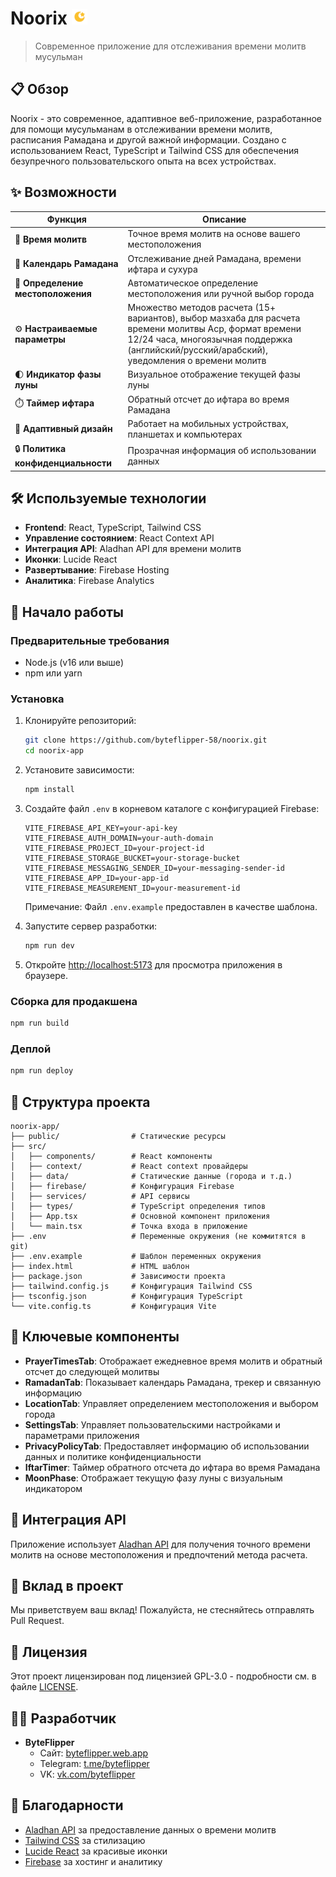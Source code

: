 # Noorix <img src="public/favicon.svg" alt="Noorix Logo" width="25" height="25">

> Современное приложение для отслеживания времени молитв мусульман

## 📋 Обзор

Noorix - это современное, адаптивное веб-приложение, разработанное для помощи мусульманам в отслеживании времени молитв, расписания Рамадана и другой важной информации. Создано с использованием React, TypeScript и Tailwind CSS для обеспечения безупречного пользовательского опыта на всех устройствах.

## ✨ Возможности

| Функция | Описание |
|---------|----------|
| 🕌 **Время молитв** | Точное время молитв на основе вашего местоположения |
| 🌙 **Календарь Рамадана** | Отслеживание дней Рамадана, времени ифтара и сухура |
| 📍 **Определение местоположения** | Автоматическое определение местоположения или ручной выбор города |
| ⚙️ **Настраиваемые параметры** | Множество методов расчета (15+ вариантов), выбор мазхаба для расчета времени молитвы Аср, формат времени 12/24 часа, многоязычная поддержка (английский/русский/арабский), уведомления о времени молитв |
| 🌓 **Индикатор фазы луны** | Визуальное отображение текущей фазы луны |
| ⏱️ **Таймер ифтара** | Обратный отсчет до ифтара во время Рамадана |
| 📱 **Адаптивный дизайн** | Работает на мобильных устройствах, планшетах и компьютерах |
| 🔒 **Политика конфиденциальности** | Прозрачная информация об использовании данных |

## 🛠️ Используемые технологии

- **Frontend**: React, TypeScript, Tailwind CSS
- **Управление состоянием**: React Context API
- **Интеграция API**: Aladhan API для времени молитв
- **Иконки**: Lucide React
- **Развертывание**: Firebase Hosting
- **Аналитика**: Firebase Analytics

## 🚀 Начало работы

### Предварительные требования

- Node.js (v16 или выше)
- npm или yarn

### Установка

1. Клонируйте репозиторий:
   ```bash
   git clone https://github.com/byteflipper-58/noorix.git
   cd noorix-app
   ```

2. Установите зависимости:
   ```bash
   npm install
   ```

3. Создайте файл `.env` в корневом каталоге с конфигурацией Firebase:
   ```
   VITE_FIREBASE_API_KEY=your-api-key
   VITE_FIREBASE_AUTH_DOMAIN=your-auth-domain
   VITE_FIREBASE_PROJECT_ID=your-project-id
   VITE_FIREBASE_STORAGE_BUCKET=your-storage-bucket
   VITE_FIREBASE_MESSAGING_SENDER_ID=your-messaging-sender-id
   VITE_FIREBASE_APP_ID=your-app-id
   VITE_FIREBASE_MEASUREMENT_ID=your-measurement-id
   ```
   
   Примечание: Файл `.env.example` предоставлен в качестве шаблона.

4. Запустите сервер разработки:
   ```bash
   npm run dev
   ```

5. Откройте [http://localhost:5173](http://localhost:5173) для просмотра приложения в браузере.

### Сборка для продакшена

```bash
npm run build
```

### Деплой

```bash
npm run deploy
```

## 📁 Структура проекта

```
noorix-app/
├── public/                # Статические ресурсы
├── src/
│   ├── components/        # React компоненты
│   ├── context/           # React context провайдеры
│   ├── data/              # Статические данные (города и т.д.)
│   ├── firebase/          # Конфигурация Firebase
│   ├── services/          # API сервисы
│   ├── types/             # TypeScript определения типов
│   ├── App.tsx            # Основной компонент приложения
│   └── main.tsx           # Точка входа в приложение
├── .env                   # Переменные окружения (не коммитятся в git)
├── .env.example           # Шаблон переменных окружения
├── index.html             # HTML шаблон
├── package.json           # Зависимости проекта
├── tailwind.config.js     # Конфигурация Tailwind CSS
├── tsconfig.json          # Конфигурация TypeScript
└── vite.config.ts         # Конфигурация Vite
```

## 🧩 Ключевые компоненты

- **PrayerTimesTab**: Отображает ежедневное время молитв и обратный отсчет до следующей молитвы
- **RamadanTab**: Показывает календарь Рамадана, трекер и связанную информацию
- **LocationTab**: Управляет определением местоположения и выбором города
- **SettingsTab**: Управляет пользовательскими настройками и параметрами приложения
- **PrivacyPolicyTab**: Предоставляет информацию об использовании данных и политике конфиденциальности
- **IftarTimer**: Таймер обратного отсчета до ифтара во время Рамадана
- **MoonPhase**: Отображает текущую фазу луны с визуальным индикатором

## 🔌 Интеграция API

Приложение использует [Aladhan API](https://aladhan.com/prayer-times-api) для получения точного времени молитв на основе местоположения и предпочтений метода расчета.

## 🤝 Вклад в проект

Мы приветствуем ваш вклад! Пожалуйста, не стесняйтесь отправлять Pull Request.

## 📄 Лицензия

Этот проект лицензирован под лицензией GPL-3.0 - подробности см. в файле [LICENSE](LICENSE).

## 👨‍💻 Разработчик

- **ByteFlipper**
  - Сайт: [byteflipper.web.app](https://byteflipper.web.app)
  - Telegram: [t.me/byteflipper](https://t.me/byteflipper)
  - VK: [vk.com/byteflipper](https://vk.com/byteflipper)

## 🙏 Благодарности

- [Aladhan API](https://aladhan.com/prayer-times-api) за предоставление данных о времени молитв
- [Tailwind CSS](https://tailwindcss.com/) за стилизацию
- [Lucide React](https://lucide.dev/) за красивые иконки
- [Firebase](https://firebase.google.com/) за хостинг и аналитику